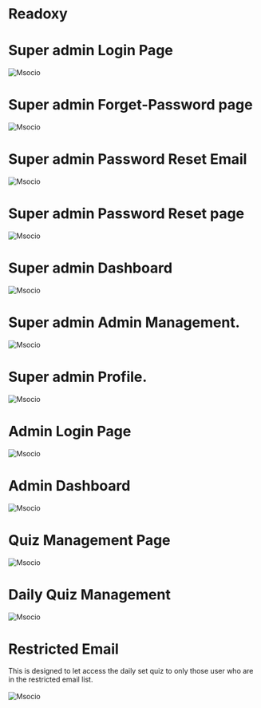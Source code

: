 # Readoxy

# Super admin Login Page
![Msocio](https://github.com/manishkumar632/readoxy/blob/main/images/Screenshot1.png)

# Super admin Forget-Password page
![Msocio](https://github.com/manishkumar632/readoxy/blob/main/images/Screenshot2.png)

# Super admin Password Reset Email
![Msocio](https://github.com/manishkumar632/readoxy/blob/main/images/Screenshot3.png)

# Super admin Password Reset page
![Msocio](https://github.com/manishkumar632/readoxy/blob/main/images/Screenshot4.png)

# Super admin Dashboard
![Msocio](https://github.com/manishkumar632/readoxy/blob/main/images/Screenshot5.png)

# Super admin Admin Management.
![Msocio](https://github.com/manishkumar632/readoxy/blob/main/images/Screenshot6.png)

# Super admin Profile.
![Msocio](https://github.com/manishkumar632/readoxy/blob/main/images/Screenshot7.png)


# Admin Login Page
![Msocio](https://github.com/manishkumar632/readoxy/blob/main/images/Screenshot8.png)

# Admin Dashboard
![Msocio](https://github.com/manishkumar632/readoxy/blob/main/images/Screenshot9.png)

# Quiz Management Page
![Msocio](https://github.com/manishkumar632/readoxy/blob/main/images/Screenshot10.png)

# Daily Quiz Management
![Msocio](https://github.com/manishkumar632/readoxy/blob/main/images/Screenshot11.png)

# Restricted Email
This is designed to let access the daily set quiz to only those user who are in the restricted email list.
<br />
<br />
![Msocio](https://github.com/manishkumar632/readoxy/blob/main/images/Screenshot11.png)